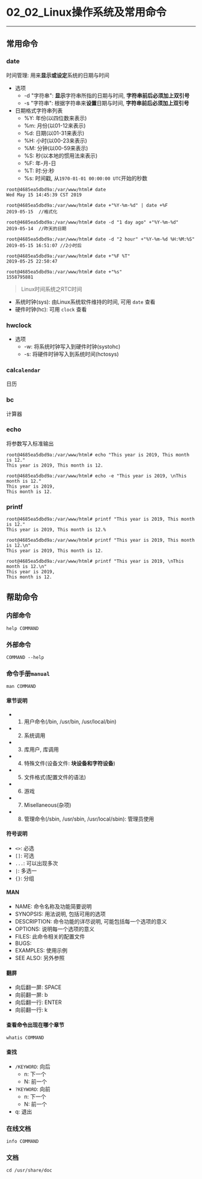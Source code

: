# 02_02\_Linux操作系统及常用命令

---

## 常用命令

### date

时间管理: 用来**显示或设定**系统的日期与时间

* 选项
	* -d "字符串": **显示**字符串所指的日期与时间, **字符串前后必须加上双引号**
	* -s "字符串": 根据字符串来**设置**日期与时间, **字符串前后必须加上双引号**
* 日期格式字符串列表
	* %Y: 年份(以四位数来表示) 
	* %m: 月份(以01-12来表示) 
	* %d: 日期(以01-31来表示)
	* %H: 小时(以00-23来表示) 
	* %M: 分钟(以00-59来表示) 
	* %S: 秒(以本地的惯用法来表示) 
	* %F: 年-月-日
	* %T: 时:分:秒
	* %s: 时间戳, 从`1970-01-01 00:00:00 UTC`开始的秒数

```
root@4685ea5dbd9a:/var/www/html# date
Wed May 15 14:45:39 CST 2019
	
root@4685ea5dbd9a:/var/www/html# date +"%Y-%m-%d" | date +%F
2019-05-15	//格式化   	
	
root@4685ea5dbd9a:/var/www/html# date -d "1 day ago" +"%Y-%m-%d"
2019-05-14	//昨天的日期
	
root@4685ea5dbd9a:/var/www/html# date -d "2 hour" +"%Y-%m-%d %H:%M:%S" 
2019-05-15 16:51:07	//2小时后

root@4685ea5dbd9a:/var/www/html# date +"%F %T"
2019-05-25 22:50:47

root@4685ea5dbd9a:/var/www/html# date +"%s"
1558795881
```

> Linux时间系统之RTC时间

* 系统时钟(sys): 由Linux系统软件维持的时间, 可用 `date` 查看
* 硬件时钟(hc): 可用 `clock` 查看

### hwclock

* 选项
	* -w: 将系统时钟写入到硬件时钟(systohc)
	* -s: 将硬件时钟写入到系统时间(hctosys)

### cal`calendar`

日历

### bc

计算器

### echo

将参数写入标准输出

```
root@4685ea5dbd9a:/var/www/html# echo "This year is 2019, This month is 12."
This year is 2019, This month is 12.

root@4685ea5dbd9a:/var/www/html# echo -e "This year is 2019, \nThis month is 12."
This year is 2019,
This month is 12.
```

### printf

```
root@4685ea5dbd9a:/var/www/html# printf "This year is 2019, This month is 12."
This year is 2019, This month is 12.%                                                                  

root@4685ea5dbd9a:/var/www/html# printf "This year is 2019, This month is 12.\n"
This year is 2019, This month is 12.

root@4685ea5dbd9a:/var/www/html# printf "This year is 2019, \nThis month is 12.\n"
This year is 2019,
This month is 12.
```

## 帮助命令

### 内部命令

```
help COMMAND
```

### 外部命令

```
COMMAND --help
```
	
### 命令手册`manual`

```
man COMMAND
```

#### 章节说明

* 1. 用户命令(/bin, /usr/bin, /usr/local/bin)
* 2. 系统调用
* 3. 库用户, 库调用
* 4. 特殊文件(设备文件: **块设备和字符设备**)
* 5. 文件格式(配置文件的语法)
* 6. 游戏
* 7. Misellaneous(杂项)
* 8. 管理命令(/sbin, /usr/sbin, /usr/local/sbin): 管理员使用

#### 符号说明

* `<>`: 必选
* `[]`: 可选
* `...`: 可以出现多次
* `|`: 多选一
* `{}`: 分组

#### MAN

* NAME: 命令名称及功能简要说明
* SYNOPSIS: 用法说明, 包括可用的选项
* DESCRIPTION: 命令功能的详尽说明, 可能包括每一个选项的意义
* OPTIONS: 说明每一个选项的意义
* FILES: 此命令相关的配置文件
* BUGS:
* EXAMPLES: 使用示例
* SEE ALSO: 另外参照

#### 翻屏

* 向后翻一屏: SPACE
* 向前翻一屏: b
* 向后翻一行: ENTER
* 向前翻一行: k

#### 查看命令出现在哪个章节

```
whatis COMMAND
```

#### 查找

* `/KEYWORD`: 向后
	* n: 下一个
	* N: 前一个
* `?KEYWORD`: 向前
	* n: 下一个
	* N: 前一个
* q: 退出

### 在线文档

```
info COMMAND
```

### 文档

```
cd /usr/share/doc
```